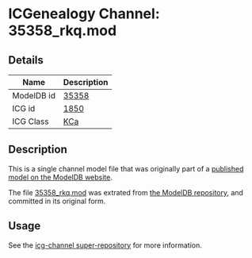 # ICGenealogy Channel: 35358\_rkq.mod

## Details

Name | Description
---- | -----------
ModelDB id | [35358](http://senselab.med.yale.edu/ModelDB/ShowModel.cshtml?model=35358)
ICG id | [1850](http://icg.neurotheory.ox.ac.uk/channels/5/1850)
ICG Class | [KCa](http://icg.neurotheory.ox.ac.uk/channels/5)

## Description

This is a single channel model file that was originally part of a [published model on the ModelDB website](http://senselab.med.yale.edu/mModelDB/ShowModel.cshtml?model=35358).

The file [35358\_rkq.mod](35358_rkq.mod) was extrated from [the ModelDB repository](http://senselab.med.yale.edu/ModelDB/ShowModel.cshtml?model=35358), and committed in its original form.

## Usage

See the [icg-channel super-repository](https://github.com/icgenealogy/icg-channels) for more information.